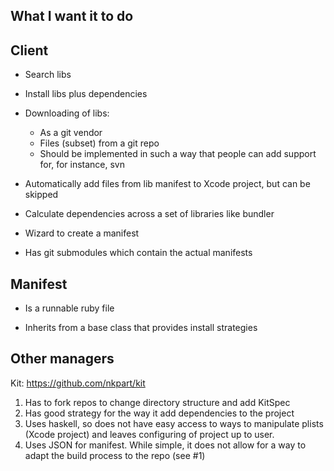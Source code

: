 What I want it to do
--------------------


Client
------

* Search libs

* Install libs plus dependencies

* Downloading of libs:
  - As a git vendor
  - Files (subset) from a git repo
  - Should be implemented in such a way that people can add support for, for instance, svn

* Automatically add files from lib manifest to Xcode project, but can be skipped

* Calculate dependencies across a set of libraries like bundler

* Wizard to create a manifest

* Has git submodules which contain the actual manifests


Manifest
--------

* Is a runnable ruby file

* Inherits from a base class that provides install strategies


Other managers
--------------

Kit: https://github.com/nkpart/kit

1. Has to fork repos to change directory structure and add KitSpec
2. Has good strategy for the way it add dependencies to the project
3. Uses haskell, so does not have easy access to ways to manipulate plists (Xcode project) and leaves configuring of project up to user.
4. Uses JSON for manifest. While simple, it does not allow for a way to adapt the build process to the repo (see #1)
